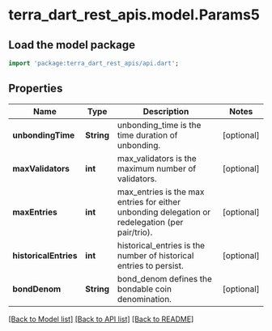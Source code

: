 # terra_dart_rest_apis.model.Params5

## Load the model package
```dart
import 'package:terra_dart_rest_apis/api.dart';
```

## Properties
Name | Type | Description | Notes
------------ | ------------- | ------------- | -------------
**unbondingTime** | **String** | unbonding_time is the time duration of unbonding. | [optional] 
**maxValidators** | **int** | max_validators is the maximum number of validators. | [optional] 
**maxEntries** | **int** | max_entries is the max entries for either unbonding delegation or redelegation (per pair/trio). | [optional] 
**historicalEntries** | **int** | historical_entries is the number of historical entries to persist. | [optional] 
**bondDenom** | **String** | bond_denom defines the bondable coin denomination. | [optional] 

[[Back to Model list]](../README.md#documentation-for-models) [[Back to API list]](../README.md#documentation-for-api-endpoints) [[Back to README]](../README.md)


